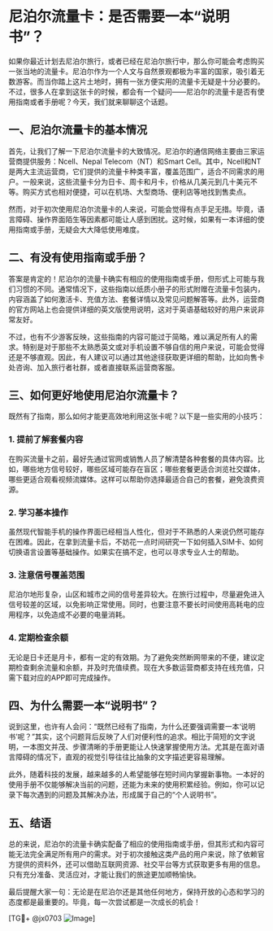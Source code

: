 # 尼泊尔流量卡：是否需要一本“说明书”？

如果你最近计划去尼泊尔旅行，或者已经在尼泊尔旅行中，那么你可能会考虑购买一张当地的流量卡。尼泊尔作为一个人文与自然景观都极为丰富的国家，吸引着无数游客。而当你踏上这片土地时，拥有一张方便实用的流量卡无疑是十分必要的。不过，很多人在拿到这张卡的时候，都会有一个疑问——尼泊尔的流量卡是否有使用指南或者手册呢？今天，我们就来聊聊这个话题。

## 一、尼泊尔流量卡的基本情况

首先，让我们了解一下尼泊尔流量卡的大致情况。尼泊尔的通信网络主要由三家运营商提供服务：Ncell、Nepal Telecom（NT）和Smart Cell。其中，Ncell和NT是两大主流运营商，它们提供的流量卡种类丰富，覆盖范围广，适合不同需求的用户。一般来说，这些流量卡分为日卡、周卡和月卡，价格从几美元到几十美元不等。购买方式也相对便捷，可以在机场、大型商场、便利店等地找到售卖点。

然而，对于初次使用尼泊尔流量卡的人来说，可能会觉得有点手足无措。毕竟，语言障碍、操作界面陌生等因素都可能让人感到困扰。这时候，如果有一本详细的使用指南或手册，无疑会大大降低使用难度。

## 二、有没有使用指南或手册？

答案是肯定的！尼泊尔的流量卡确实有相应的使用指南或手册，但形式上可能与我们习惯的不同。通常情况下，这些指南以纸质小册子的形式附赠在流量卡包装内，内容涵盖了如何激活卡、充值方法、套餐详情以及常见问题解答等。此外，运营商的官方网站上也会提供详细的英文版使用说明，这对于英语基础较好的用户来说非常友好。

不过，也有不少游客反映，这些指南的内容可能过于简略，难以满足所有人的需求。特别是对于那些不太熟悉英文或对手机设置不够自信的用户来说，可能会觉得还是不够直观。因此，有人建议可以通过其他途径获取更详细的帮助，比如向售卡处咨询、加入旅行者社群，或者直接联系运营商客服。

## 三、如何更好地使用尼泊尔流量卡？

既然有了指南，那么如何才能更高效地利用这张卡呢？以下是一些实用的小技巧：

### 1. 提前了解套餐内容
在购买流量卡之前，最好先通过官网或销售人员了解清楚各种套餐的具体内容。比如，哪些地方信号较好，哪些区域可能存在盲区；哪些套餐更适合浏览社交媒体，哪些更适合观看视频流媒体。这样可以帮助你选择最适合自己的套餐，避免浪费资源。

### 2. 学习基本操作
虽然现代智能手机的操作界面已经相当人性化，但对于不熟悉的人来说仍然可能存在困难。因此，在拿到流量卡后，不妨花一点时间研究一下如何插入SIM卡、如何切换语言设置等基础操作。如果实在搞不定，也可以寻求专业人士的帮助。

### 3. 注意信号覆盖范围
尼泊尔地形复杂，山区和城市之间的信号差异较大。在旅行过程中，尽量避免进入信号较差的区域，以免影响正常使用。同时，也要注意不要长时间使用高耗电的应用程序，以免造成不必要的电量消耗。

### 4. 定期检查余额
无论是日卡还是月卡，都有一定的有效期。为了避免突然断网带来的不便，建议定期检查剩余流量和余额，并及时充值续费。现在大多数运营商都支持在线充值，只需下载对应的APP即可完成操作。

## 四、为什么需要一本“说明书”？

说到这里，也许有人会问：“既然已经有了指南，为什么还要强调需要一本‘说明书’呢？”其实，这个问题背后反映了人们对便利性的追求。相比于简短的文字说明，一本图文并茂、步骤清晰的手册更能让人快速掌握使用方法。尤其是在面对语言障碍的情况下，直观的视觉引导往往比抽象的文字描述更容易理解。

此外，随着科技的发展，越来越多的人希望能够在短时间内掌握新事物。一本好的使用手册不仅能够解决当前的问题，还能为未来的使用积累经验。例如，你可以记录下每次遇到的问题及其解决办法，形成属于自己的“个人说明书”。

## 五、结语

总的来说，尼泊尔的流量卡确实配备了相应的使用指南或手册，但其形式和内容可能无法完全满足所有用户的需求。对于初次接触这类产品的用户来说，除了依赖官方提供的资料外，还可以借助互联网资源、社交平台等方式获取更多有用的信息。只有充分准备、灵活应对，才能让我们的旅途更加顺畅愉快。

最后提醒大家一句：无论是在尼泊尔还是其他任何地方，保持开放的心态和学习的态度都是最重要的。毕竟，每一次尝试都是一次成长的机会！

[TG💪+ @jx0703 ![Image](https://github.com/user-attachments/assets/dbca1d08-cadb-493c-b0ec-ad6f7a83f270)]